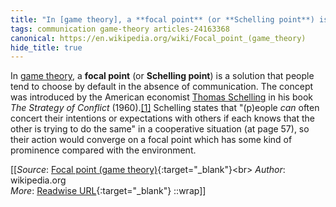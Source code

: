 ```yaml
---
title: "In [game theory], a **focal point** (or **Schelling point**) is ..."
tags: communication game-theory articles-24163368
canonical: https://en.wikipedia.org/wiki/Focal_point_(game_theory)
hide_title: true
---
```


In [game theory](https://en.wikipedia.org/wiki/Game_theory), a **focal point** (or **Schelling point**) is a solution that people tend to choose by default in the absence of communication. The concept was introduced by the American economist [Thomas Schelling](https://en.wikipedia.org/wiki/Thomas_Schelling) in his book *The Strategy of Conflict* (1960).[[1]](https://en.wikipedia.org/wiki/Focal_point_(game_theory)#cite_note-isbn0-674-84031-3-1) Schelling states that "(p)eople *can* often concert their intentions or expectations with others if each knows that the other is trying to do the same" in a cooperative situation (at page 57), so their action would converge on a focal point which has some kind of prominence compared with the environment.


[[_Source_: [Focal point (game theory)](https://en.wikipedia.org/wiki/Focal_point_(game_theory)){:target="_blank"}<br>
_Author_: wikipedia.org<br>
_More_: [Readwise URL](https://readwise.io/open/472377234){:target="_blank"}
::wrap]]